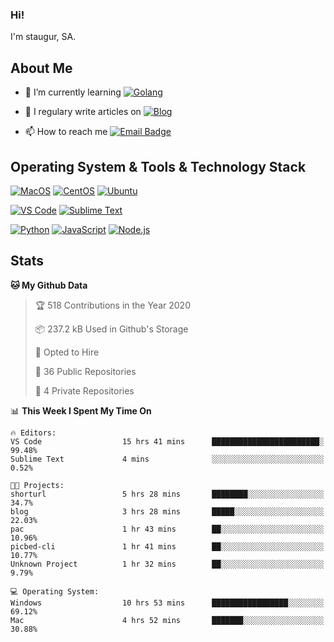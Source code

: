 ### Hi!

I'm staugur, SA.

## About Me

- 🌱 I’m currently learning [![Golang](https://img.shields.io/badge/-Go-7fd5ea?logo=go)](https:/golang.org/)

- 📝 I regulary write articles on [![Blog](https://img.shields.io/badge/-Blog-629ccd?style=for-the-badge&logo=python&logoColor=ffffff)](https://blog.saintic.com)

- 📫 How to reach me [![Email Badge](https://img.shields.io/badge/-email-c14438?style=for-the-badge&logo=Gmail&logoColor=ffffff)](mailto:me@tcw.im)

## Operating System & Tools & Technology Stack

[![MacOS](https://img.shields.io/badge/macOS-Catalina-292e33?style=flat-square&logo=apple&logoColor=ffffff)](https://www.apple.com/macos/catalina/)
[![CentOS](https://img.shields.io/badge/CentOS-7.0-292e33?style=flat-square&logo=CentOS&logoColor=)](https://www.centos.org/)
[![Ubuntu](https://img.shields.io/badge/Ubuntu-18-292e33?style=flat-square&logo=Ubuntu&logoColor=e95420)](https://www.ubuntu.com/)

[![VS Code](https://img.shields.io/badge/IDE-VSCode-292e33?style=flat-square&logo=Visual-studio-code)](https://code.visualstudio.com/)
[![Sublime Text](https://img.shields.io/badge/IDE-SublimeText-black?style=flat-square&logo=Sublime+Text)](https://www.sublimetext.com/)


[![Python](https://img.shields.io/badge/-Python-3776AB?style=flat-square&logo=python&logoColor=ffffff)](https://www.python.org/)
[![JavaScript](https://img.shields.io/badge/-JavaScript-%23F7DF1C?style=flat-square&logo=javascript&logoColor=000000&labelColor=%23F7DF1C&color=%23FFCE5A)](https://www.javascript.com/)
[![Node.js](https://img.shields.io/badge/-Node.js-00ADD8?style=flat-square&logo=node.js&logoColor=ffffff)](https://nodejs.org/)

## Stats

<!--START_SECTION:waka-->
**🐱 My Github Data** 

> 🏆 518 Contributions in the Year 2020
 > 
> 📦 237.2 kB Used in Github's Storage 
 > 
> 💼 Opted to Hire
 > 
> 📜 36 Public Repositories 
 > 
> 🔑 4 Private Repositories  

📊 **This Week I Spent My Time On** 

```text
🔥 Editors: 
VS Code                  15 hrs 41 mins      ████████████████████████░   99.48% 
Sublime Text             4 mins              ░░░░░░░░░░░░░░░░░░░░░░░░░   0.52%

🐱‍💻 Projects: 
shorturl                 5 hrs 28 mins       ████████░░░░░░░░░░░░░░░░░   34.7% 
blog                     3 hrs 28 mins       █████░░░░░░░░░░░░░░░░░░░░   22.03% 
pac                      1 hr 43 mins        ██░░░░░░░░░░░░░░░░░░░░░░░   10.96% 
picbed-cli               1 hr 41 mins        ██░░░░░░░░░░░░░░░░░░░░░░░   10.77% 
Unknown Project          1 hr 32 mins        ██░░░░░░░░░░░░░░░░░░░░░░░   9.79%

💻 Operating System: 
Windows                  10 hrs 53 mins      █████████████████░░░░░░░░   69.12% 
Mac                      4 hrs 52 mins       ███████░░░░░░░░░░░░░░░░░░   30.88%

```


<!--END_SECTION:waka-->
